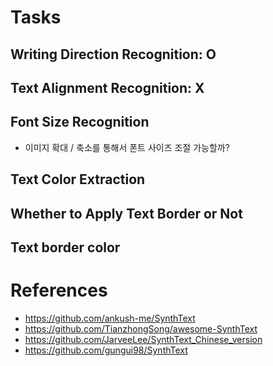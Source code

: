 # Tasks
## Writing Direction Recognition: O
## Text Alignment Recognition: X
## Font Size Recognition
- 이미지 확대 / 축소를 통해서 폰트 사이즈 조절 가능할까? 
## Text Color Extraction
## Whether to Apply Text Border or Not
## Text border color

# References
- https://github.com/ankush-me/SynthText
- https://github.com/TianzhongSong/awesome-SynthText
- https://github.com/JarveeLee/SynthText_Chinese_version
- https://github.com/gungui98/SynthText
